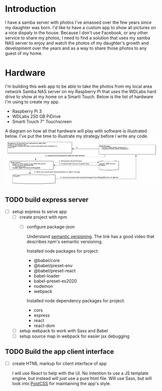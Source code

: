 # Introduction
I have a samba server with photos I've amassed over the few years since my daughter was born.  I'd like to have a custom app to show all pictures on a nice
dispaly in the house.  Because I don't use Facebook, or any other service to share my photos, I need to find a solution that uses my samba NAS server to
enjoy and watch the photos of my daughter's growth and development over the years and as a way to share those photos to any guest of my home.
# Hardware
I'm building this web app to be able to take the photos from my local area network Samba NAS server on my Raspberry Pi that uses the WDLabs hard drive to
show at my home on a Smarti Touch.  Below is the list of hardware I'm using to create my app.
- Raspberry Pi 3
- WDLabs 250 GB PiDrive
- Smarti Touch 7" Touchscreen

A diagram on how all that hardware will play with software is illustrated below.  I've put the time to illustrate my strategy before I write any code.
![app diagram and schema](diagram.png)
## TODO build express server
- [ ] setup express to serve app  
  - [ ] create project with npm
    - [ ] configure package-json

      Understand [semantic versioning](https://docs.npmjs.com/about-semantic-versioning).  The link has a good video that describes npm's semantic versioning.

      Installed node packages for project:
      - @babel/core
      - @babel/preset-env
      - @babel/preset-react
      - babel-loader
      - babel-preset-es2020
      - nodemon
      - webpack

      Installed node dependency packages for project:
      - cors
      - express
      - react
      - react-dom      
  - [ ] setup webpack to work with Sass and Babel
  - [ ] setup source map in webpack for easier jsx debugging
## TODO Build the app client interface
- [ ] create HTML markup for client interface of app

  I will use React to help with the UI.
  No intention to use a JS template engine, but instead will just use a pure html file.
  Will use Sass, but will look into [PostCSS](https://postcss.org/) for maintaining the app's style.